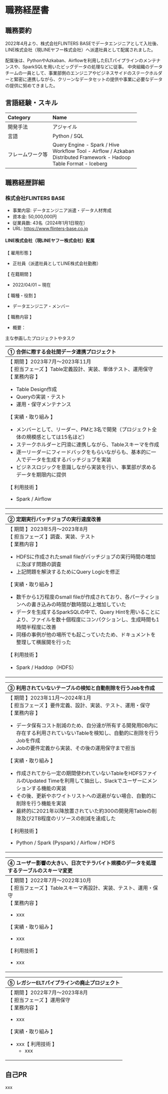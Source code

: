 # 職務経歴書

## 職務要約

2022年4月より、株式会社FLINTERS BASEでデータエンジニアとして入社後、LINE株式会社（現LINEヤフー株式会社）へ派遣社員として配属されました。

配属後は、PythonやAzkaban、Airflowを利用したELTパイプラインのメンテナンスや、SparkSQLを用いたビッグデータの処理などに従事。
中央組織のデータチームの一員として、事業部側のエンジニアやビジネスサイドのステークホルダーと緊密に連携しながら、クリーンなデータセットの提供や事業に必要なデータの提供に努めてきました。

## 言語経験・スキル

| Category | Name |
| :------ | :------ |
| 開発手法 | アジャイル |
| 言語 | Python / SQL |
| フレームワーク等 | Query Engine - Spark / Hive <br> Workflow Tool - Airflow / Azkaban <br> Distributed Framework - Hadoop <br> Table Format - Iceberg|

## 職務経歴詳細

### 株式会社FLINTERS BASE

- 事業内容: データエンジニア派遣・データ人材育成
- 資本金: 50,000,000円
- 従業員数: 43名（2024年1月1日現在）
- URL: <https://www.flinters-base.co.jp>

#### LINE株式会社（現LINEヤフー株式会社）配属

【 雇用形態 】

- 正社員（派遣社員としてLINE株式会社勤務）

【 在籍期間 】

- 2022/04/01 ~ 現在

【 職種・役割 】

- データエンジニア・メンバー

【 職務内容 】

- 概要：

主な参画したプロジェクトやタスク

| ① 合併に際する会社間データ連携プロジェクト |
| :------ |
|【 期間 】2023年7月〜2023年11月 <br> 【 担当フェーズ 】Table定義設計、実装、単体テスト、運用保守 <br> 【 業務内容 】 <ul><li> Table Design作成 </li><li> Queryの実装・テスト </li><li> 運用・保守メンテナンス </li></ul> 【 実績・取り組み 】  <ul> <li> メンバーとして、リーダー、PMと3名で開発（プロジェクト全体の規模感としては15名ほど） </li> <li> ステークホルダーと円滑に連携しながら、Tableスキーマを作成 </li> <li> 逐一リーダーにフィードバックをもらいながらも、基本的に一人でデータを生成するバッチジョブを実装 </li> <li> ビジネスロジックを意識しながら実装を行い、事業部が求めるデータを期限内に提供</li></ul> 【 利用技術 】 <ul> <li> Spark / Airflow </li> </ul> |

| ② 定期実行バッチジョブの実行速度改善 |
| :------ |
|【 期間 】2023年5月〜2023年8月 <br> 【 担当フェーズ 】調査、実装、テスト <br> 【 業務内容 】 <ul> <li> HDFSに作成されたsmall fileがバッチジョブの実行時間の増加に及ぼす問題の調査 </li> <li> 上記問題を解決するためにQuery Logicを修正</li></ul>【 実績・取り組み 】 <ul> <li> 数千から1万程度のsmall fileが作成されており、各パーティションへの書き込みの時間が数時間以上増加していた </li> <li> データを生成するSparkSQLの中で、Query Hintを用いることにより、ファイルを数十個程度にコンパクションし、生成時間も1時間半程度に改善 </li> <li> 同様の事例が他の場所でも起こっていたため、ドキュメントを整理して横展開を行った</li></ul>【 利用技術 】 <ul> <li> Spark / Haddop（HDFS） </li> </ul> |

| ③ 利用されていないテーブルの検知と自動削除を行うJobを作成 |
| :------ |
|【 期間 】2023年11月〜2024年1月 <br> 【 担当フェーズ 】要件定義、設計、実装、テスト、運用・保守 <br> 【 業務内容 】 <ul> <li> データ保有コスト削減のため、自分達が所有する開発用DB内に存在する利用されていないTableを検知し、自動的に削除を行うJobを作成 </li> <li> Jobの要件定義から実装、その後の運用保守まで担当</li></ul>【 実績・取り組み 】 <ul> <li> 作成されてから一定の期間使われていないTableをHDFSファイルのUpdated Timeを利用して抽出し、Slackでユーザーにメンションする機能の実装 </li> <li> その後、更新やホワイトリストへの退避がない場合、自動的に削除を行う機能を実装 </li> <li> 最終的に2021年以降放置されていた約300の開発用Tableの削除及び2TB程度のリソースの削減を達成した </li> </ul> 【 利用技術 】 <ul> <li> Python / Spark (Pyspark) / Airflow / HDFS </li> </ul> |

| ④ ユーザー影響の大きい、日次でテラバイト規模のデータを処理するテーブルのスキーマ変更 |
| :------ |
|【 期間 】2022年7月〜2022年10月 <br> 【 担当フェーズ 】Tableスキーマ再設計、実装、テスト、運用・保守 <br> 【 業務内容 】 <ul> <li> xxx </li> </ul> 【 実績・取り組み 】 <ul> <li> xxx </li> </ul> 【 利用技術 】 <ul> <li> xxx </li> </ul> |

| ⑤ レガシーELTパイプラインの廃止プロジェクト |
| :------ |
|【 期間 】2022年7月〜2023年8月 <br> 【 担当フェーズ 】運用保守 <br> 【 業務内容 】 <ul> <li> xxx </li> </ul> 【 実績・取り組み 】<ul><li>xxx【 利用技術 】 <ul> <li> xxx </li> </ul> |

## 自己PR

xxx
